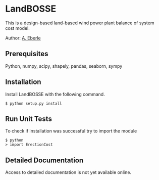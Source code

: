 # LandBOSSE

This is a design-based land-based wind power plant balance of system cost model.

Author: [A. Eberle](annika.eberle@nrel.gov)

## Prerequisites

Python, numpy, scipy, shapely, pandas, seaborn, sympy

## Installation

Install LandBOSSE with the following command.

    $ python setup.py install


## Run Unit Tests

To check if installation was successful try to import the module

    $ python
    > import ErectionCost


## Detailed Documentation

Access to detailed documentation is not yet available online. 


